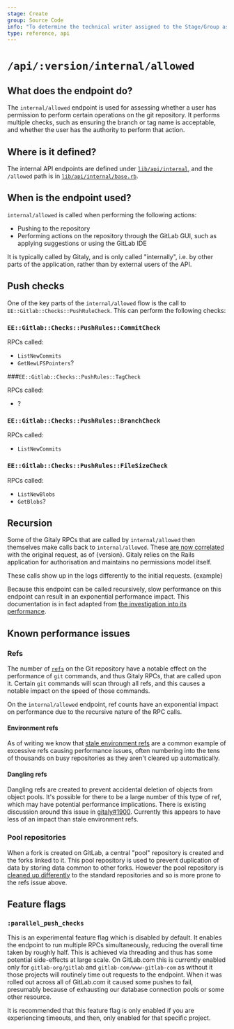 ```yaml
---
stage: Create
group: Source Code
info: "To determine the technical writer assigned to the Stage/Group associated with this page, see https://about.gitlab.com/handbook/engineering/ux/technical-writing/#assignments"
type: reference, api
---
```


# `/api/:version/internal/allowed`

## What does the endpoint do?

The `internal/allowed` endpoint is used for assessing whether a user has permission to perform certain operations on the git repository. It performs multiple checks, such as ensuring the branch or tag name is acceptable, and whether the user has the authority to perform that action.

## Where is it defined?

The internal API endpoints are defined under [`lib/api/internal`](), and the `/allowed` path is in [`lib/api/internal/base.rb`]().

## When is the endpoint used?

`internal/allowed` is called when performing the following actions:

- Pushing to the repository
- Performing actions on the repository through the GitLab GUI, such as applying suggestions or using the GitLab IDE


It is typically called by Gitaly, and is only called "internally", i.e. by other parts of the application, rather than by external users of the API.

## Push checks

One of the key parts of the `internal/allowed` flow is the call to `EE::Gitlab::Checks::PushRuleCheck`. This can perform the following checks:

### `EE::Gitlab::Checks::PushRules::CommitCheck`

RPCs called:

- `ListNewCommits`
- `GetNewLFSPointers`?

###`EE::Gitlab::Checks::PushRules::TagCheck`

RPCs called:

- ?

### `EE::Gitlab::Checks::PushRules::BranchCheck`

RPCs called:

- `ListNewCommits`

### `EE::Gitlab::Checks::PushRules::FileSizeCheck`

RPCs called:

- `ListNewBlobs`
- `GetBlobs`?

## Recursion

Some of the Gitaly RPCs that are called by `internal/allowed` then themselves make calls back to `internal/allowed`. These [are now correlated]() with the original request, as of {version}. Gitaly relies on the Rails application for authorisation and maintains no permissions model itself.

These calls show up in the logs differently to the initial requests. {example}

Because this endpoint can be called recursively, slow performance on this endpoint can result in an exponential performance impact. This documentation is in fact adapted from [the investigation into its performance](https://gitlab.com/gitlab-org/gitlab/-/issues/222247).

## Known performance issues

### Refs

The number of [`refs`](https://git-scm.com/book/en/v2/Git-Internals-Git-References) on the Git repository have a notable effect on the performance of `git` commands, and thus Gitaly RPCs, that are called upon it. Certain `git` commands will scan through all refs, and this causes a notable impact on the speed of those commands.

On the `internal/allowed` endpoint, ref counts have an exponential impact on performance due to the recursive nature of the RPC calls.

#### Environment refs

As of writing we know that [stale environment refs](https://gitlab.com/gitlab-org/gitlab/-/issues/296625) are a common example of excessive refs causing performance issues, often numbering into the tens of thousands on busy repositories as they aren't cleared up automatically.

#### Dangling refs

Dangling refs are created to prevent accidental deletion of objects from object pools. It's possible for there to be a large number of this type of ref, which may have potential performance implications. There is existing discussion around this issue in [gitaly#1900](https://gitlab.com/gitlab-org/gitaly/-/issues/1900). Currently this appears to have less of an impact than stale environment refs.

### Pool repositories

When a fork is created on GitLab, a central "pool" repository is created and the forks linked to it. This pool repository is used to prevent duplication of data by storing data common to other forks. However the pool repository is [cleaned up differently]() to the standard repositories and so is more prone to the refs issue above.

## Feature flags

### `:parallel_push_checks`

This is an experimental feature flag which is disabled by default. It enables the endpoint to run multiple RPCs simultaneously, reducing the overall time taken by roughly half. This is achieved via threading and thus has some potential side-effects at large scale. On GitLab.com this is currently enabled only for `gitlab-org/gitlab` and `gitlab-com/www-gitlab-com` as without it those projects will routinely time out requests to the endpoint. When it was rolled out across all of GitLab.com it caused some pushes to fail, presumably because of exhausting our database connection pools or some other resource.

It is recommended that this feature flag is only enabled if you are experiencing timeouts, and then, only enabled for that specific project.
